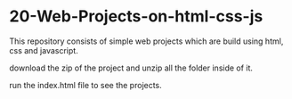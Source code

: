 # 20-Web-Projects-on-html-css-js
This repository consists of simple web projects which are build using html, css and javascript.

download the zip of the project and unzip all the folder inside of it.

run the index.html file to see the projects.
